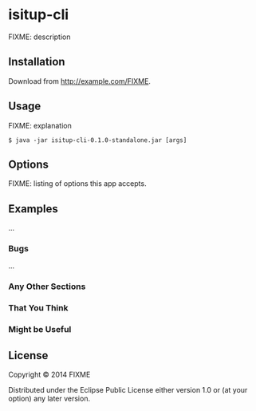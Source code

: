 # isitup-cli

FIXME: description

## Installation

Download from http://example.com/FIXME.

## Usage

FIXME: explanation

    $ java -jar isitup-cli-0.1.0-standalone.jar [args]

## Options

FIXME: listing of options this app accepts.

## Examples

...

### Bugs

...

### Any Other Sections
### That You Think
### Might be Useful

## License

Copyright © 2014 FIXME

Distributed under the Eclipse Public License either version 1.0 or (at
your option) any later version.
